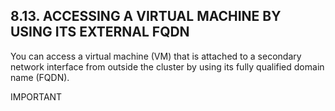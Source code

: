 ## 8.13. ACCESSING A VIRTUAL MACHINE BY USING ITS EXTERNAL FQDN

You can access a virtual machine (VM) that is attached to a secondary network interface from outside the cluster by using its fully qualified domain name (FQDN).

IMPORTANT

<!-- image -->

